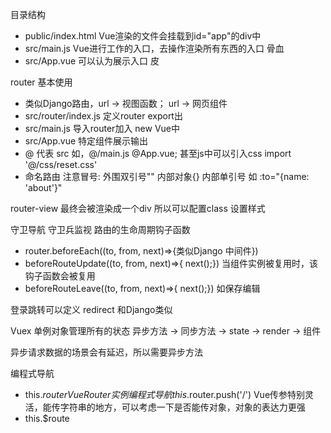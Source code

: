 
目录结构
- public/index.html Vue渲染的文件会挂载到id="app"的div中
- src/main.js Vue进行工作的入口，去操作渲染所有东西的入口 骨血
- src/App.vue 可以认为展示入口 皮


router 基本使用
- 类似Django路由，url -> 视图函数； url -> 网页组件
- src/router/index.js 定义router export出
- src/main.js 导入router加入 new Vue中
- src/App.vue 特定组件展示输出
- @ 代表 src 如，@/main.js @App.vue; 甚至js中可以引入css import '@/css/reset.css'
- 命名路由 注意冒号: 外围双引号"" 内部对象{} 内部单引号 如  :to="{name: 'about'}"

router-view 最终会被渲染成一个div 所以可以配置class 设置样式

守卫导航 守卫兵监视 路由的生命周期钩子函数

- router.beforeEach((to, from, next)=>{类似Django 中间件})
- beforeRouteUpdate((to, from, next)=>{  next();}) 当组件实例被复用时，该钩子函数会被复用
- beforeRouteLeave((to, from, next)=>{  next();}) 如保存编辑


登录跳转可以定义 redirect 和Django类似


Vuex 单例对象管理所有的状态  异步方法 -> 同步方法 -> state -> render -> 组件

异步请求数据的场景会有延迟，所以需要异步方法

编程式导航
- this.$router  VueRouter实例 编程式导航  this.$router.push('/') Vue传参特别灵活，能传字符串的地方，可以考虑一下是否能传对象，对象的表达力更强
- this.$route